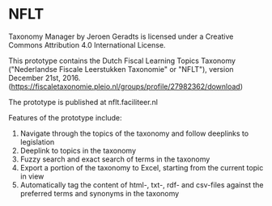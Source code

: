 # NFLT
Taxonomy Manager by Jeroen Geradts is licensed under a Creative Commons Attribution 4.0 International License.

This prototype contains the Dutch Fiscal Learning Topics Taxonomy ("Nederlandse Fiscale Leerstukken Taxonomie" or "NFLT"), version December 21st, 2016. (https://fiscaletaxonomie.pleio.nl/groups/profile/27982362/download)

The prototype is published at nflt.faciliteer.nl

Features of the prototype include:

1. Navigate through the topics of the taxonomy and follow deeplinks to legislation
2. Deeplink to topics in the taxonomy
3. Fuzzy search and exact search of terms in the taxonomy
4. Export a portion of the taxonomy to Excel, starting from the current topic in view
5. Automatically tag the content of html-, txt-, rdf- and csv-files against the preferred terms and synonyms in the taxonomy
